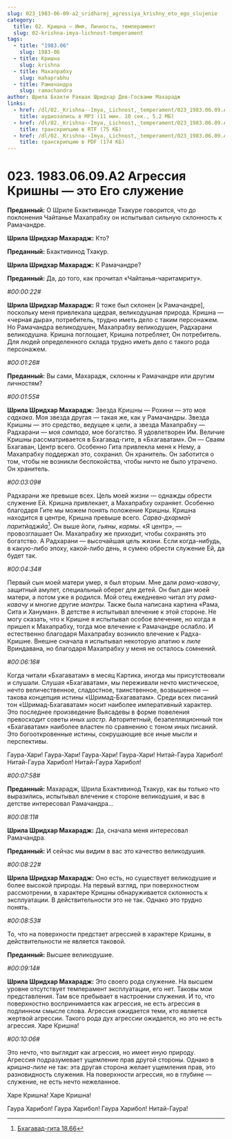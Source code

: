 ```yaml
---
slug: 023_1983-06-09-a2_sridharmj_agressiya_krishny_eto_ego_slujenie
category:
  title: 02. Кришна — Имя, Личность, темперамент
  slug: 02-krishna-imya-lichnost-temperament
tags:
  - title: "1983.06"
    slug: 1983-06
  - title: Кришна
    slug: krishna
  - title: Махапрабху
    slug: mahaprabhu
  - title: Рамачандра
    slug: ramachandra
author: Шрила Бхакти Ракшак Шридхар Дев-Госвами Махарадж
links:
  - href: /dl/02._Krishna--Imya,_Lichnost,_temperament/023_1983.06.09.A2_SridharMj_Agressiya_Krishny_eto_ego_slujenie.mp3
    title: аудиозапись в MP3 (11 мин. 10 сек., 5.2 МБ)
  - href: /dl/02._Krishna--Imya,_Lichnost,_temperament/023_1983.06.09.A2_SridharMj_Agressiya_Krishny_eto_ego_slujenie.rtf
    title: транскрипцию в RTF (75 КБ)
  - href: /dl/02._Krishna--Imya,_Lichnost,_temperament/023_1983.06.09.A2_SridharMj_Agressiya_Krishny_eto_ego_slujenie.pdf
    title: транскрипцию в PDF (174 КБ)
---
```


# 023. 1983.06.09.A2 Агрессия Кришны — это Его служение

**Преданный:** О Шриле Бхактивиноде Тхакуре говорится, что до поклонения Чайтанье Махапрабху он испытывал сильную склонность к Рамачандре.

**Шрила Шридхар Махарадж:** Кто?

**Преданный:** Бхактивинод Тхакур.

**Шрила Шридхар Махарадж:** К Рамачандре?

**Преданный:** Да, до того, как прочитал «Чайтанья-чаритамриту».

*#00:00:22#*

**Шрила Шридхар Махарадж:** Я тоже был склонен [к Рамачандре], поскольку меня привлекала щедрая, великодушная природа. Кришна — «черная дыра», потребитель, трудно иметь дело с таким персонажем. Но Рамачандра великодушен, Махапрабху великодушен, Радхарани великодушна. Кришна поглощает, Кришна потребляет, Он потребитель. Для людей определенного склада трудно иметь дело с такого рода персонажем.

*#00:01:26#*

**Преданный:** Вы сами, Махарадж, склонны к Рамачандре или другим личностям?

*#00:01:55#*

**Шрила Шридхар Махарадж:** Звезда Кришны — Рохини — это моя *садхака*. Моя звезда другая — такая же, как у Рамачандры. Звезда Кришны — это средство, ведущее к цели, а звезда Махапрабху — Радхарани — моя *сампада*, мое богатство. Я удовлетворен Им. Величие Кришны рассматривается в Бхагавад-гите, в «Бхагаватам». Он — Сваям Бхагаван, Центр всего. Особенно Гита привлекла меня к Нему, а Махапрабху поддержал это, сохранил. Он хранитель. Он заботится о том, чтобы не возникли беспокойства, чтобы ничто не было утрачено. Он хранитель.

*#00:03:09#*

Радхарани же превыше всех. Цель моей жизни — однажды обрести служение Ей. Кришна привлекает, а Махапрабху охраняет. Особенно благодаря Гите мы можем понять положение Кришны. Кришна находится в центре, Кришна превыше всего. *Сарва-дхарма̄н паритйаджйа*[^_ftn1]. Он выше йоги, *гьяны*, *кармы*. «Я центр», — провозглашает Он. Махапрабху же приходит, чтобы сохранять это богатство. А Радхарани — высочайшая цель жизни. Если когда-нибудь, в какую-либо эпоху, какой-либо день, я сумею обрести служение Ей, да будет так.

*#00:04:34#*

Первый сын моей матери умер, я был вторым. Мне дали *рама-кавачу*, защитный амулет, специальный оберег для детей. Он был дан моей матери, а потом уже я родился. Мой отец ежедневно читал эту *рама-кавачу* и многие другие *мантры*. Также была написана картина «Рама, Сита и Хануман». В детстве я испытывал влечение к этой стороне. Не могу сказать, что к Кришне я испытывал особое влечение, но когда я пришел к Махапрабху, тогда мое влечение к Рамачандре ослабло. И естественно благодаря Махапрабху возникло влечение к Радха-Кришне. Внешне сначала я испытывал некоторую апатию к *лиле* Вриндавана, но благодаря Махапрабху у меня не осталось сомнений.

*#00:06:16#*

Когда читали «Бхагаватам» в месяц Картика, иногда мы присутствовали и слушали. Слушая «Бхагаватам», мы переживали нечто мистическое, нечто величественное, сладостное, таинственное, возвышенное — такова концепция истины «Шримад-Бхагаватам». Среди всех писаний тон «Шримад-Бхагаватам» носит наиболее императивный характер. Это последнее произведение Вьясадевы в форме повеления превосходит советы иных *шастр*. Авторитетный, безапелляционный тон «Бхагаватам» наиболее властен по сравнению с тоном иных писаний. Это богооткровенные истины, сокрушающие все иные мысли и перспективы.

Гаура-Хари! Гаура-Хари! Гаура-Хари! Гаура-Хари! Нитай-Гаура Харибол! Нитай-Гаура Харибол! Нитай-Гаура Харибол!

*#00:07:58#*

**Преданный:** Махарадж, Шрила Бхактивинод Тхакур, как вы только что выразились, испытывал влечение к стороне великодушия, и вас в детстве интересовал Рамачандра…

*#00:08:11#*

**Шрила Шридхар Махарадж:** Да, сначала меня интересовал Рамачандра.

**Преданный:** И сейчас мы видим в вас это качество великодушия.

*#00:08:22#*

**Шрила Шридхар Махарадж:** Оно есть, но существует великодушие и более высокой природы. На первый взгляд, при поверхностном рассмотрении, в характере Кришны обнаруживается склонность к эксплуатации. В действительности это не так. Однако это трудно понять.

*#00:08:53#*

То, что на поверхности предстает агрессией в характере Кришны, в действительности не является таковой.

**Преданный:** Высшее великодушие.

*#00:09:14#*

**Шрила Шридхар Махарадж:** Это своего рода служение. На высшем уровне отсутствует темперамент эксплуатации, его нет. Таковы мои представления. Там все пребывает в настроении служения. И то, что поверхностно воспринимается как агрессия, не есть агрессия в подлинном смысле слова. Агрессия ожидается теми, кто является жертвой агрессии. Такого рода дух агрессии ожидается, но это не есть агрессия. Харе Кришна!

*#00:10:06#*

Это нечто, что выглядит как агрессия, но имеет иную природу. Агрессия подразумевает ущемление прав другой стороны. Однако в *кришна-лиле* не так: эта другая сторона желает ущемления прав, это разновидность служения. На поверхности агрессия, но в глубине — служение, не есть нечто нежеланное.

Харе Кришна! Харе Кришна!

Гаура Харибол! Гаура Харибол! Гаура Харибол! Нитай-Гаура!



[^_ftn1]: [Бхагавад-гита 18.66](../notes/bhagavad-gita/bhagavad-gita-18-66.md)
